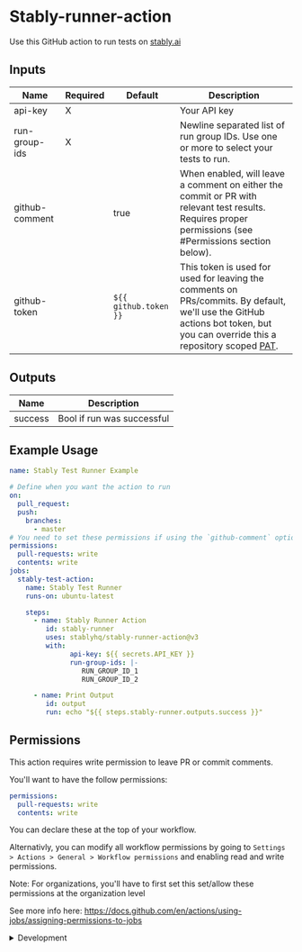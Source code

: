 # Stably-runner-action

Use this GitHub action to run tests on [stably.ai](https://stably.ai)

## Inputs
| **Name** | **Required** | **Default** | **Description** |
| --- | --- | --- | --- |
| api-key | X | | Your API key |
| run-group-ids | X | | Newline separated list of run group IDs. Use one or more to select your tests to run. |
| github-comment | | true | When enabled, will leave a comment on either the commit or PR with relevant test results. Requires proper permissions (see #Permissions section below). |
| github-token | | `${{ github.token }}` | This token is used for used for leaving the comments on PRs/commits. By default, we'll use the GitHub actions bot token, but you can override this a repository scoped [PAT](https://docs.github.com/en/authentication/keeping-your-account-and-data-secure/managing-your-personal-access-tokens). |

## Outputs
| **Name** | **Description** |
| --- | --- |
| success | Bool if run was successful |


## Example Usage

```yaml
name: Stably Test Runner Example

# Define when you want the action to run
on:
  pull_request:
  push:
    branches:
      - master
# You need to set these permissions if using the `github-comment` option
permissions:
  pull-requests: write
  contents: write
jobs:
  stably-test-action:
    name: Stably Test Runner
    runs-on: ubuntu-latest

    steps:
      - name: Stably Runner Action
         id: stably-runner
         uses: stablyhq/stably-runner-action@v3
         with:
               api-key: ${{ secrets.API_KEY }}
               run-group-ids: |-
                  RUN_GROUP_ID_1
                  RUN_GROUP_ID_2

      - name: Print Output
         id: output
         run: echo "${{ steps.stably-runner.outputs.success }}"
```

## Permissions
This action requires write permission to leave PR or commit comments.

You'll want to have the follow permissions:
```yaml
permissions:
  pull-requests: write
  contents: write
```

You can declare these at the top of your workflow.

Alternativly, you can modify all workflow permissions by going to `Settings > Actions > General > Workflow permissions` and enabling read and write permissions.

Note: For organizations, you'll have to first set this set/allow these permissions at the organization level

See more info here: https://docs.github.com/en/actions/using-jobs/assigning-permissions-to-jobs


<details>

<summary>Development</summary>

## Setup

1. :hammer_and_wrench: Install the dependencies

   ```bash
   npm install
   ```

2. :building_construction: Package the TypeScript for distribution

   ```bash
   npm run bundle
   ```

3. :white_check_mark: Run the tests

   ```bash
   npm test
   ```

## Publishing

1. Create a new branch

   ```bash
   git checkout -b releases/v1
   ```

2. Format, test, and build the action

   ```bash
   npm run all
   ```

3. Commit your changes

4. Push them to your repository

   ```bash
   git push -u origin releases/v1
   ```

6. Merge the pull request into the `master` branch

7. Release
     1. Draft a release via the GitHub UI and ensure you select to also publish to the marketplace. Use SEMVAR
     2. Make the new release available to those binding to the major version tag: Move the major version tag (v1, v2, etc.) to point to the ref of the current releas

         ```bash
         git tag -fa v2 -m "Update v2 tag"
         git push origin v2 --force
         ```
   
   For information more info see [Versioning](https://github.com/actions/toolkit/blob/master/docs/action-versioning.md)

## Validating the Action

[`ci.yml`](./.github/workflows/ci.yml) is a workflow that runs and validates the action


</details>